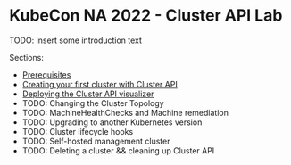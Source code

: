 # KubeCon NA 2022 - Cluster API Lab

TODO: insert some introduction text

Sections:
* [Prerequisites](./prereqs.md)
* [Creating your first cluster with Cluster API](./your-first-cluster.md)
* [Deploying the Cluster API visualizer](./visualizer.md)
* TODO: Changing the Cluster Topology
* TODO: MachineHealthChecks and Machine remediation
* TODO: Upgrading to another Kubernetes version
* TODO: Cluster lifecycle hooks
* TODO: Self-hosted management cluster
* TODO: Deleting a cluster && cleaning up Cluster API
